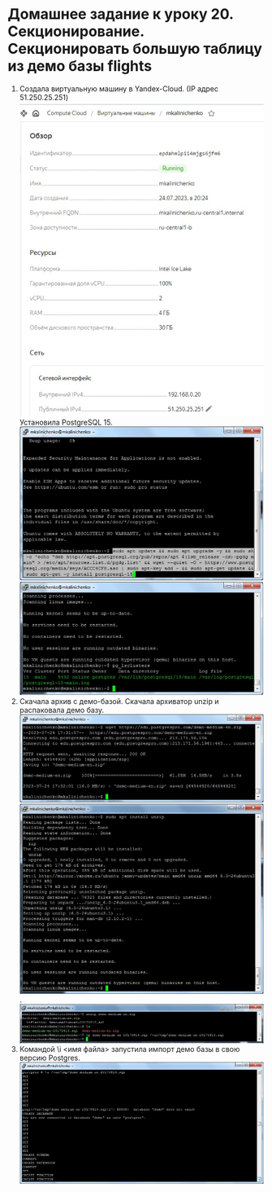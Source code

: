 # Домашнее задание к уроку 20. Секционирование. Секционировать большую таблицу из демо базы flights #   
1. Создала виртуальную машину в Yandex-Cloud. (IP адрес 51.250.25.251)   
![Шаг4](/20_01_vm.jpg)  
Установила PostgreSQL 15.   
![Шаг4](/20_02_postgres.jpg)  
![Шаг4](/20_03_cluster.jpg)  
1. Скачала архив с демо-базой. Скачала архиватор unzip и распаковала демо базу.  
![Шаг4](/20_04_get_arh.jpg)  
![Шаг4](/20_05_unzip.jpg).  
![Шаг4](/20_06_unpack.jpg)  
1. Командой \i <имя файла> запустила импорт демо базы в свою версию Postgres.   
![Шаг4](/20_07_insert_bd.jpg)  

